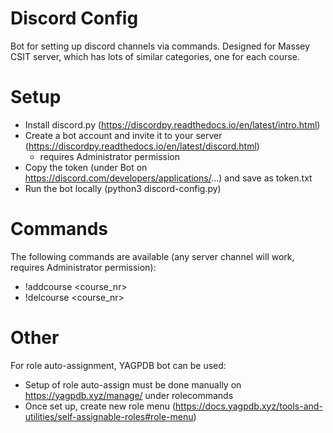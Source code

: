 # Discord Config

Bot for setting up discord channels via commands. Designed for Massey CSIT server, which has lots of similar categories, one for each course.

# Setup

* Install discord.py (https://discordpy.readthedocs.io/en/latest/intro.html)
* Create a bot account and invite it to your server (https://discordpy.readthedocs.io/en/latest/discord.html)
  - requires Administrator permission
* Copy the token (under Bot on https://discord.com/developers/applications/...) and save as token.txt
* Run the bot locally (python3 discord-config.py)

# Commands

The following commands are available (any server channel will work, requires Administrator permission):
* !addcourse <course_nr>
* !delcourse <course_nr>

# Other

For role auto-assignment, YAGPDB bot can be used:
* Setup of role auto-assign must be done manually on https://yagpdb.xyz/manage/ under rolecommands
* Once set up, create new role menu (https://docs.yagpdb.xyz/tools-and-utilities/self-assignable-roles#role-menu)
